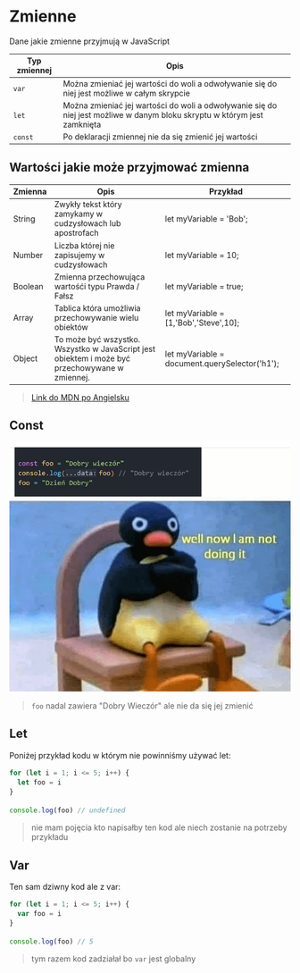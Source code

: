 # Zmienne

Dane jakie zmienne przyjmują w JavaScript

Typ zmiennej | Opis
------------ | -------------
|`var` | Można zmieniać jej wartości do woli a odwoływanie się do niej jest możliwe w całym skrypcie|
|`let` | Można zmieniać jej wartości do woli a odwoływanie się do niej jest możliwe w danym bloku skryptu w którym jest zamknięta|
|`const` | Po deklaracji zmiennej nie da się zmienić jej wartości|

## Wartości jakie może przyjmować zmienna

Zmienna | Opis | Przykład
| ----------- | ----------- | ----------- |
|String | Zwykły tekst który zamykamy w cudzysłowach lub apostrofach | let myVariable = 'Bob';|
|Number | Liczba której nie zapisujemy w cudzysłowach | let myVariable = 10;|
|Boolean | Zmienna przechowująca wartośći typu Prawda / Fałsz | let myVariable = true;|
|Array | Tablica która umożliwia przechowywanie wielu obiektów | let myVariable = [1,'Bob','Steve',10];|
|Object | To może być wszystko. Wszystko w JavaScript jest obiektem i może być przechowywane w zmiennej. | let myVariable = document.querySelector('h1');|
> [Link do MDN po Angielsku](https://developer.mozilla.org/en-US/docs/Learn/Getting_started_with_the_web/JavaScript_basics)

## Const

![meme](./img.png)

> `foo` nadal zawiera "Dobry Wieczór" ale nie da się jej zmienić

## Let

Poniżej przykład kodu w którym nie powinniśmy używać let:

```js
for (let i = 1; i <= 5; i++) {
  let foo = i
}

console.log(foo) // undefined
```

> nie mam pojęcia kto napisałby ten kod ale niech zostanie na potrzeby przykładu

## Var

Ten sam dziwny kod ale z var:

```js
for (let i = 1; i <= 5; i++) {
  var foo = i
}

console.log(foo) // 5
```

> tym razem kod zadziałał bo `var` jest globalny
